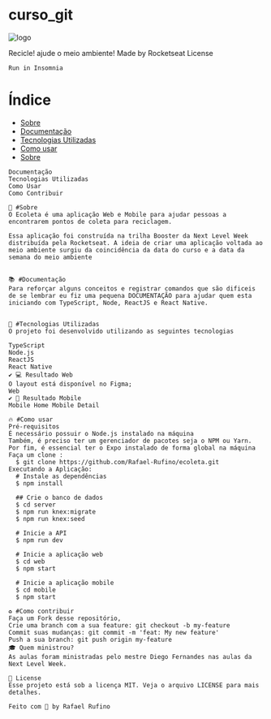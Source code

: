 # curso_git



<!DOCTYPE html>
<html lang="pt-br">
<head>
    <meta charset="UTF-8">
    <meta name="viewport" content="width=device-width, initial-scale=1.0">
  
</head>
<body>
    <img src="https://github.com/vitorserrano/ecoleta/raw/master/.github/logo.png" alt="logo">

   Recicle! ajude o meio ambiente!
    Made by Rocketseat License
    
    Run in Insomnia

<h1>Índice</h1>
    <ul>
        <li>
            <a href="#Sobre">Sobre</a> 
        </li>
        <li>
            <a href="#Documentação">Documentação</a> 
        </li>
        <li>
            <a href="#Tecnologias-Utilizadas">Tecnologias Utilizadas</a> 
        </li>
        <li>
            <a href="#como-usar">Como usar</a> 
        </li>
        <li>
            <a href="#como-contribuir">Sobre</a> 
        </li>
    </ul>

 
    

 
    Documentação
    Tecnologias Utilizadas
    Como Usar
    Como Contribuir
    
    🔖 #Sobre
    O Ecoleta é uma aplicação Web e Mobile para ajudar pessoas a encontrarem pontos de coleta para reciclagem.
    
    Essa aplicação foi construída na trilha Booster da Next Level Week distribuída pela Rocketseat. A ideia de criar uma aplicação voltada ao meio ambiente surgiu da coincidência da data do curso e a data da semana do meio ambiente
    
    
    📚 #Documentação
    Para reforçar alguns conceitos e registrar comandos que são dificeis de se lembrar eu fiz uma pequena DOCUMENTAÇÃO para ajudar quem esta iniciando com TypeScript, Node, ReactJS e React Native.
    
    
    🚀 #Tecnologias Utilizadas
    O projeto foi desenvolvido utilizando as seguintes tecnologias
    
    TypeScript
    Node.js
    ReactJS
    React Native
    ✔️ 💻 Resultado Web
    O layout está disponível no Figma;
    Web
    ✔️ 📱 Resultado Mobile
    Mobile Home Mobile Detail
    
    🔥 #Como usar
    Pré-requisitos
    É necessário possuir o Node.js instalado na máquina
    Também, é preciso ter um gerenciador de pacotes seja o NPM ou Yarn.
    Por fim, é essencial ter o Expo instalado de forma global na máquina
    Faça um clone :
      $ git clone https://github.com/Rafael-Rufino/ecoleta.git
    Executando a Aplicação:
      # Instale as dependências
      $ npm install
    
      ## Crie o banco de dados
      $ cd server
      $ npm run knex:migrate
      $ npm run knex:seed
    
      # Inicie a API
      $ npm run dev
    
      # Inicie a aplicação web
      $ cd web
      $ npm start
    
      # Inicie a aplicação mobile
      $ cd mobile
      $ npm start
    
    ♻️ #Como contribuir
    Faça um Fork desse repositório,
    Crie uma branch com a sua feature: git checkout -b my-feature
    Commit suas mudanças: git commit -m 'feat: My new feature'
    Push a sua branch: git push origin my-feature
    🎓 Quem ministrou?
    As aulas foram ministradas pelo mestre Diego Fernandes nas aulas da Next Level Week.
    
    📝 License
    Esse projeto está sob a licença MIT. Veja o arquivo LICENSE para mais detalhes.
    
    Feito com 💜 by Rafael Rufino
    
</body>
</html>
